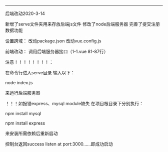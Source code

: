 ﻿
-----------------------------------------------------------------
后端改动2020-3-14

新增了serve文件夹用来存放后端js文件 修改了node后端服务器 完善了提交注册数据功能

设置跨域：
改动package.json
改动vue.config.js

前端改动：
调用后端服务器接口（1-1.vue 81-87行）

注意！！！！！！！！：

在命令行进入serve目录 输入以下：

node index.js

来运行后端服务器

！！！如报错express、mysql module缺失
在项目根目录下分别执行：

npm install mysql

npm install express

来安装所需依赖后重新启动

控制台返回success listen at port:3000......即成功启动
